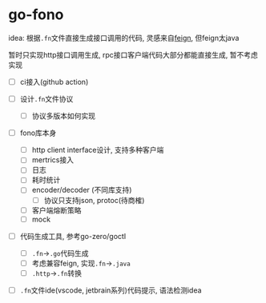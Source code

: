 # go-fono

idea: 根据`.fn`文件直接生成接口调用的代码, 灵感来自[feign](https://github.com/OpenFeign/feign), 但feign太java

暂时只实现http接口调用生成, rpc接口客户端代码大部分都能直接生成, 暂不考虑实现

- [ ] ci接入(github action)
- [ ] 设计`.fn`文件协议
  - [ ] 协议多版本如何实现
- [ ] fono库本身
  - [ ] http client interface设计, 支持多种客户端
  - [ ] mertrics接入
  - [ ] 日志
  - [ ] 耗时统计
  - [ ] encoder/decoder (不同库支持)
    - [ ] 协议只支持json, protoc(待商榷)
  - [ ] 客户端熔断策略
  - [ ] mock
- [ ] 代码生成工具, 参考go-zero/goctl
  - [ ] `.fn`->`.go`代码生成
  - [ ] 考虑兼容feign, 实现`.fn`->`.java`
  - [ ] `.http`->`.fn`转换
- [ ] `.fn`文件ide(vscode, jetbrain系列)代码提示, 语法检测idea

